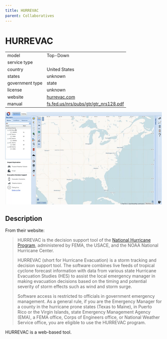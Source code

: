 ```yaml
---
title: HURREVAC
parent: Collaboratives
---
```


# HURREVAC

|                   |                                          |
|:------------------|:-----------------------------------------|
| model             | Top-Down
| service type      | 
| country           | United States
| states            | unknown
| government type   | state
| license           | unknown
| website           | [hurrevac.com](https://www.hurrevac.com/)
| manual            | [fs.fed.us/nrs/pubs/gtr/gtr_nrs128.pdf](https://www.fs.fed.us/nrs/pubs/gtr/gtr_nrs128.pdf)

![HURREVAC screenshot](images/hurrevac.png)

## Description

From their website:

>HURREVAC is the decision support tool of the [National Hurricane Program](https://www.fema.gov/emergency-managers/risk-management/hurricanes), administered by FEMA, the USACE, and the NOAA National Hurricane Center.
>
>HURREVAC (short for Hurricane Evacuation) is a storm tracking and decision support tool. The software combines live feeds of tropical cyclone forecast information with data from various state Hurricane Evacuation Studies (HES) to assist the local emergency manager in making evacuation decisions based on the timing and potential severity of storm effects such as wind and storm surge.
>
>Software access is restricted to officials in government emergency management. As a general rule, if you are the Emergency Manager for a county in the hurricane prone states (Texas to Maine), in Puerto Rico or the Virgin Islands, state Emergency Management Agency (EMA), a FEMA office, Corps of Engineers office, or National Weather Service office, you are eligible to use the HURREVAC program.

HURREVAC is a web-based tool.
